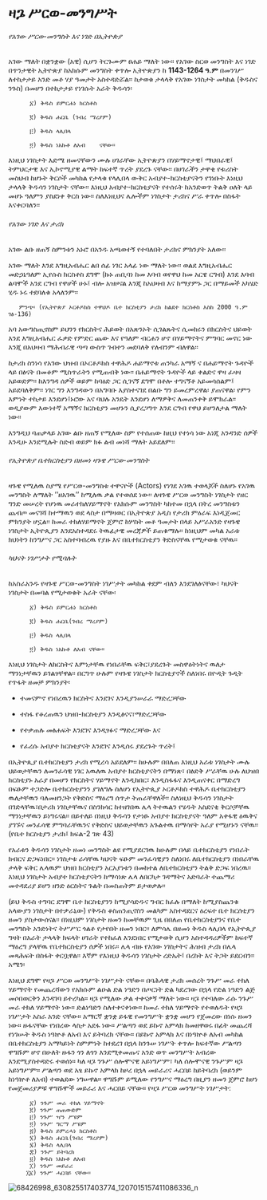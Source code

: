 # ዛጔ ሥርወ-መንግሥት

 ###### የአገው ሥርወ-መንግስት እና ነገድ በኢትዮጵያ

አገው ማለት በቋንቋው (አዊ) ሲሆን ትርጉሙም ፀሐይ ማለት ነው፡፡ የአገው ስርወ መንግስት እና ነገድ በጥንታዊት ኢትዮጵያ ከአክሱም መንግስት ቀጥሎ ኢትዮጵያን ከ **1143-1264 ዓ.ም**
በመንገሥ ለተከታታይ አንድ መቶ ሃያ ዓመታት አስተዳድሯል፡፡ ከታወቁ ታላላቅ የአገው ነገስታት መካከል (ቅዱስና ንጉስ) በመሆን በተከታታይ የነገሱት አራት ቅዱሳን፡

          ፩) ቅዱስ ይምርሐነ ክርስቶስ 

          ፪) ቅዱስ ሐርቤ (ገብረ ማረያም) 

          ፫) ቅዱስ ላሊበላ 

          ፬) ቅዱስ ነአኩቶ ለአብ    ናቸው፡፡ 

እነዚህ ነገስታት እድሜ ዘመናቸውን ሙሉ ሀገራቸው ኢትዮጵያን በሃይማኖታዊ፤ ማህበራዊ፤ ትምህርታዊ እና ኢኮኖሚያዊ  ልማት ከፍተኛ ጥረት ያደረጉ ናቸው፡፡ 
በሀገራችን ታዋቂ የቱሪስት መስህብ ከሆኑት ቅርሶች መካከል የታላቁ የላሊበላ ውቅር አብያተ-ክርስቲያናትን የገነቡት እነዚህ ታላላቅ ቅዱሳን ነገስታት ናቸው፡፡ እነዚህ አብያተ-ክርስቲያናት የተሰሩት ከአንድወጥ ትልቅ ዐለት ላይ መሆኑ ዓለምን ያስደነቀ ቅርስ ነው፡፡ ስለእነዚህና ሌሎችም ነገስታት ታሪክና ሥራ ቀጥሎ በስፋት እናቀርባለን፡፡    

###### የአገው ነገድ እና ታሪክ

አገው ልቡ ዘጠኝ ስምንቱን አኑሮ በአንዱ አጫወተኝ የተባለበት ታሪክና ምክንያት አለው፡፡

አገው ማለት እንደ እግዚአብሔር ልበ ሰፊ ነገር አላፊ ነው ማለት ነው፡፡ ወልደ እግዚአብሔር መድኃኔዓለም ኢየሱስ ክርስቶስ ደግሞ
(ኩኑ ጠቢባነ ከመ እባብ ወየዋህ ከመ አርዌ ርግብ) እንደ እባብ ልባሞች አንደ ርግብ የዋሆች ሁኑ፤ ብሎ አዝዞናል እንጂ ከአህዛብ እና ከማያምኑ ጋር በማይመች አካሄድ ሂዱ ኑሩ ተደባለቁ አላለንም፡፡

       ምንጭ፡ (የኢትዮጵያ ኦርቶዶክስ ተዋህዶ ቤተ ክርስቲያን ታሪክ ከልደተ ክርስቶስ እስከ 2000 ዓ.ም ገፅ-136)

አባ አውግስጢኖስም ይህንን የክርስትና ሕይወት በአጽንኦት ሲገልጹትና ሲመክሩን በክርስትና ህይወት እንደ እግዚአብሔር ፈቃድ የምድር ጨው እና የዓለም ብርሐን ሆኖ በሃይማኖትና ምግባር መኖር ነው
እንጂ በአህዛብ ማሕብራዊ ጣጣ ውስጥ ገብተን መደባለቅ የለብንም ብለዋል፡፡        

ከታሪክ ስንነሳ የአገው ህዝብ በኦርቶዶክስ ተዋሕዶ ሐይማኖቱ ጠንካራ አማኝ ና በሐይማኖት ጉዳዮች ላይ በፅናት በመቆም ሚስጥራትን የሚጠብቅ ነው፡፡ በሐይማኖት ጉዳዮች ላይ ቀልድና ዋዛ ፈዛዛ አይወድም፡፡ 
ከእንግዳ ሰዎች ወይም ከባዕድ ጋር ሲገናኝ ደግሞ በቶሎ ተግናኝቶ አይመሳሰልም፤ አይደባለቅም፡፡ ነገር ግን እንግዳውን በአግባቡ እያስተናገደ በልቡ ግን ይመረምረዋል፡ ያጠናዋል፡ የምን እምነት ተከታይ እንደሆነ፤ኑሮው አና ባህሉ አንዴት እንደሆነ ለማዎቅና ለመጠንቀቅ ይሞክራል፡፡ ወዲያውም እውነተኛ አማኝና ክርስቲያን መሆኑን ሲያረጋግጥ እንደ ርግብ የዋህ ይሆንለታል ማለት ነው፡፡  

እንግዲህ ባጠቃላይ አገው ልቡ ዘጠኝ የሚለው ስም የተሰጠው ከዚህ የተነሳ ነው አነጂ አንዳንድ ሰዎች እንዲሁ እንደሚሉት ስድብ ወይም ክፉ ልብ መነሻ ማለት አይደለም፡፡

###### የኢትዮጵያ ቤተክርስቲያን በዘመነ ዛጉዌ ሥርወ-መንግስት

ዛጉዌ የሚለዉ ስያሜ የሥርወ-መንግስቱ ተዋናዮች (Actors) የነገደ አገዉ ተወላጆች ስለሆኑ የአገዉ መንግስት ለማለት ’’ዘአገዉ’’ ከሚለዉ ቃል የተወሰደ ነው፡፡ 
ለዛጉዌ ሥርወ መንግስት ነገስታት የዘር ግንድ መሠረት የሆነዉ መራተክለሃይማኖት የአክሱም መንግስት ካከተመ በኋላ በትረ መንግስቱን ጨብጦ መናገሻ ከተማዉን ወደ ላስታ በማዛወር በኢትዮጵያ አዲስ የታሪክ ምዕራፍ እነዲጀመር ምክንያት ሆኗል፡፡ ከመራ ተክለሃይማኖት ጀምሮ ከሦስት መቶ ዓመታት በላይ አሥራአንድ የዛጉዌ ነገስታት ኢትዮጲያን እንደአስተዳደሩ ትዉፊታዊ መረጃዎች ይጠቁማሉ፡፡ ከነዚህም መካል አራቱ ክህነትን ከንግሥና ጋር አስተባብረዉ የያዙ እና በቤተክርስቲያን ቅድስናቸዉ የሚታወቁ ናቸዉ፡፡

###### ካህናት ነገሥታት የሚባሉት

ከአስራአንዱ የዛጉዌ ሥርወ-መንግስት ነገሥታት መካከል ቀደም ብለን እንደገለፅናቸው፣  ካህናት ነገስታት በመባል የሚታወቁት አራት ናቸው፡

          ፩) ቅዱስ ይምርሐነ ክርስቶስ

          ፪) ቅዱስ ሐርቤ(ገብረ ማረያም)

          ፫) ቅዱስ ላሊበላ

          ፬) ቅዱስ ነአኩቶ ለአብ ናቸው፡፡

እነዚህ ነገስታት ለክርስትና እምነታቸዉ የነበራቸዉ ፍቅር፣ያደረጉት መስዋዕትነትና ዉለታ ማንነታቸዉን ይገልፃቸዋል፡፡ በርግጥ ሁሉም የዛጉዌ ነገስታት ክርስቲያኖች ስለነበሩ በዮዲት ጉዲት የጥፋት ዘመቻ ምክንያት፡

- ተመናምኖ የነበረዉን ክርስትና እንደገና እንዲያንሠራራ ማድረጋቸው

- ተስፋ የቆረጠዉን ህዝበ-ክርስቲያን እንዲፅናና፣ማድረጋቸው

- የተቃጠሉ መፅሐፍት እንደገና እንዲፃፉና ማድረጋቸው እና

- የፈረሱ አብያተ ክርስቲያናት እንደገና እንዲሰሩ ያደረጉት ጥረት፤

በኢትዮጲያ ቤተክርስቲያን ታሪክ የሚረሳ አይደለም፡፡ ከሁሉም በበለጠ እነዚህ አራቱ ነገስታት ሙሉ ህይወታቸዉን ለመንፈሳዊ ነገር አዉለዉ አብያተ ክርስቲያናትን በማነጽ፣ በፅድቅ ሥራቸዉ ሁሉ ለህዝበ ክርስቲያኑ 
አራያ በመሆን የክርስትና ሃይማኖት እንዲከበር፣ እንዲስፋፋና እንዲጠናቀር በማድረግ በፍፁም ተጋድሎ ቤተክርስቲያንን ያገለግሉ ስለሆነ የኢትዮጲያ ኦርቶዶክስ ተዋሕዶ ቤተክርስቲያን ዉለታቸዉን ባለመዘንጋት የቅድስና ማዕረግ ሰጥታ ትጠራቸዋለች፡፡
ስለነዚህ ቅዱሳን ነገስታት በገድላቸዉ፣በታሪክ ነገስታቸዉና በስንክሳር ከተዘገበዉ ሌላ ትተዉልን የሄዱት አስደናቂ ቅርሶቻቸዉ ማንነታቸዉን ይነግሩናል፡፡ በይተለይ በነዚህ ቅዱሳን የታነፁ አብያተ ክርስቲያናት ዓለም አቀፋዊ ዕዉቅና ያገኙና
መንፈሳዊ ምግባራቸዉንና የቅድስና ህይወታቸዉን አጉልተዉ በማሳየት አራያ የሚሆኑን ናቸዉ፡፡ (የቤተ ክርስቲያን ታሪክ፤ ክፍል-2 ገጽ 43)

የአራቱን ቅዱሳን ነገስታት ዘመነ መንግስት ልዩ የሚያደርገዉ ከሁሉም በላይ ቤተክርስቲያን የነበራት ክብርና ድጋፍነበር፡፡ ነገስታቱ ራሳቸዉ ካህናት ፍፁም መንፈሳዊያን ስለነበሩ ለቤተክርስቲያን በነበራቸዉ ታላቅ ፍቅር ሌላዉም ህዝበ ክርስቲያን 
አርአያነቱን በመከተል ለቤተክርስቲያን ትልቅ ድጋፍ ነበረዉ፡፡እነዚህ ነገስታት አብያተ ክርስቲያናትን ከማሳነጽ ሌላ ለበርካታ ገዳማትና አድባራት ተጨማሪ መተዳደሪያ ይሆን ዘንድ ዕርስትና ጉልት በመስጠትም ይታወቃሉ፡፡

(ይህ ቅዱስ ተግባር ደግሞ ቤተ ክርስቲያንን ከሚያሳድዱና ግብር ክፈሉ በማለት ከሚያስጨንቁ አላውያን ነገስታት በተቃራኒው) የቅዱስ ቆስጠንጢኖስን መልካም አስተዳደርና ዕረፍተ ቤተ ክርሰቲያን ዘመን ያስታውሰናል፡፡ 
በነዚህም ነገስታት ዘመን ከመቸዉም ጊዜ በበለጠ የቤተክርስቲያንና የቤተ መንግስት አንድነትና ትሥሥር ጎልቶ የታየበት ዘመን ነበር፡፡ ለምሳሌ በዘመነ ቅዱስ ላሊበላ የኢትዮጲያ ግዛት በአራት ታላላቅ ክፍላት ሀገራት የተከፈለ
እንደነበር የሚታወቅ ሲሆን አስተዳዳሪዎችም ከፍተኛ ማዕረግ ያላቸዉ የቤተክርስቲያን ሰዎች ነበሩ፡፡ ሌላ ብዙ የአገው ነገስታትና ሕዝብ ታሪክ በሌላ መጻሕፍት በስፋት ቀርቧዋል፡፡ እኛም የእነዚህ ቅዱሳን ነገስታት ረድኤት፤ በረከት እና ትጋት ይደርብን፡፡
አሜን፡   

እነዚህ ደግሞ የዛጔ ሥርወ መንግሥት ነገሥታት ናቸው። በባሕላዊ ታሪክ መሰረት ንጉሥ መራ ተክለ ሃይማኖት የመጨረሻውን የአክሱም ልዑል ድል ነዓድን በጦርነት ድል ካደረገው በኋላ የድል ነዓድን ልጅ መሶበወርቅን እንዳገባ ይተረካል። ዛጔ የሚለው ቃል ተቀናቃኝ ማለት ነው። ዛጔ የተባለው ራሱ ንጉሥ መራ ተክለ ሃይማኖት ነው። ድልነዓድን ስለተቀናቀነው። ከመራ ተክለ ሃይማኖት የተወለዱት የዛጔ ነገሥታት አስራ አንድ ናቸው። አማርኛ ቋንቋ ይፋዊ የመንግሥት ቋንቋ መሆን የጀመረው በነሱ ዘመን ነው። ዙፋናቸው የነበረው ላስታ አደፋ ነው። ሥልጣን ወደ ይኩኖ አምላክ ከመዘዋወሩ በፊት መጨረሻ የነገሡት ቅዱስ ነዓኵቶ ለአብ እና ይትባረክ ናቸው። በይኩኖ አምላክ እና በነዓኵቶ ለአብ መካከል በቤተክርስቲያን አማካይነት ስምምነት ከተደረገ በኋላ ከንጉሠ ነገሥት ቀጥሎ ከፍተኛው ሥልጣን ዋግሹም ሆኖ በሁለት ዙፋን ጎን ለጎን እንደሚቀመጡና አንድ ወጥ መንግሥት አብረው እንደሚያስተዳድሩ ተወሰነ። ካለ ዛጔ ንጉሥ ሰሎሞናዊ አይነግሥም፣ ካለ ሰሎሞናዊ ንጉሥም ዛጔ አይነግሥም። ሥልጣን ወደ አፄ ይኩኖ አምላክ ከዞረ በኋላ መይራሪና ሓርበይ ከይትባረክ (ወይንም ከነዓኵቶ ለአብ) ተወልደው ነግሠዋል። ዋግሹም ይሚለው የንግሥና ማዕረግ በዚያን ዘመን ጀምሮ ከሆነ የመጀመሪያዎቹ ዋግሹሞች መይራሪ እና ሓርበይ ናቸው።
የዛጔ ሥርወ መንግሥት ነገሥታት:
        
          ፩) ንጉሥ መራ ተክለ ሃይማኖት
          ፪) ንጉሥ ጠጠውድም
          ፫) ንጉሥ ዣን ሥዩም
          ፬) ንጉሥ ግርማ ሥዩም
          ፭) ቅዱስ ይምረሓነ ክርስቶስ
          ፮) ቅዱስ ሐርቤ(ገብረ ማረያም)
          ፯) ቅዱስ ላሊበላ          
          ፰) ንጉሥ ይትባረክ
          ፱) ቅዱስ ነአኩቶ ለአብ 
          ፲) ንጉሥ መይራሪ
         ፲፩) ንጉሥ ሓርበይ ናቸው፡፡


![68426998_630825517403774_1207015157411086336_n](https://user-images.githubusercontent.com/2428181/127830771-cfa5e6ec-b596-49ae-8feb-e132308b1e49.jpg)
